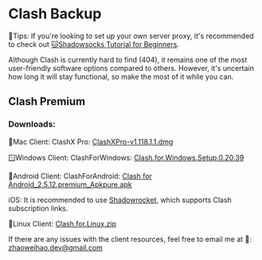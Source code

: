 # Clash Backup

🔔Tips: If you're looking to set up your own server proxy, it's recommended to check out [🐱Shadowsocks Tutorial for Beginners](https://github.com/zhaoweih/Shadowsocks-Tutorial).

Although Clash is currently hard to find (404), it remains one of the most user-friendly software options compared to others. However, it's uncertain how long it will stay functional, so make the most of it while you can.

## Clash Premium  
### Downloads:

🍎Mac Client: ClashX Pro: [ClashXPro-v1.118.1.1.dmg](https://github.com/zhaoweih/Clash-Copy/raw/main/ClashXPro-v1.118.1.1.dmg)

🪟Windows Client: ClashForWindows: [Clash.for.Windows.Setup.0.20.39](https://github.com/zhaoweih/Clash-Copy/raw/main/Clash.for.Windows.Setup.0.20.39.exe)

🤖Android Client: ClashForAndroid: [Clash for Android_2.5.12.premium_Apkpure.apk](https://github.com/zhaoweih/Clash-Copy/raw/main/Clash%20for%20Android_2.5.12.premium_Apkpure.apk)

iOS: It is recommended to use [Shadowrocket](https://apps.apple.com/us/app/shadowrocket/id932747118), which supports Clash subscription links.

🐧Linux Client: [Clash.for.Linux.zip](https://github.com/zhaoweih/Clash-Copy/raw/main/Clash.for.Linux.zip)

If there are any issues with the client resources, feel free to email me at 📮: zhaoweihao.dev@gmail.com